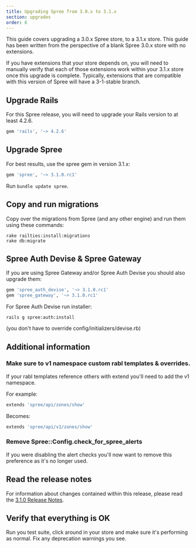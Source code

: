 ```yaml
---
title: Upgrading Spree from 3.0.x to 3.1.x
section: upgrades
order: 6
---
```


This guide covers upgrading a 3.0.x Spree store, to a 3.1.x store. This
guide has been written from the perspective of a blank Spree 3.0.x store with
no extensions.

If you have extensions that your store depends on, you will need to manually
verify that each of those extensions work within your 3.1.x store once this
upgrade is complete. Typically, extensions that are compatible with this
version of Spree will have a 3-1-stable branch.

## Upgrade Rails

For this Spree release, you will need to upgrade your Rails version to at least 4.2.6.

```ruby
gem 'rails', '~> 4.2.6'
```

## Upgrade Spree

For best results, use the spree gem in version 3.1.x:

```ruby
gem 'spree', '~> 3.1.0.rc1'
```

Run `bundle update spree`.

## Copy and run migrations

Copy over the migrations from Spree (and any other engine) and run them using
these commands:

    rake railties:install:migrations
    rake db:migrate

## Spree Auth Devise & Spree Gateway

If you are using Spree Gateway and/or Spree Auth Devise you should also upgrade them:

```ruby
gem 'spree_auth_devise', '~> 3.1.0.rc1'
gem 'spree_gateway', '~> 3.1.0.rc1'
```

For Spree Auth Devise run installer:

    rails g spree:auth:install

(you don't have to override config/initializers/devise.rb)

## Additional information

### Make sure to v1 namespace custom rabl templates & overrides.

If your rabl templates reference others with extend you'll need to add the v1 namespace.

For example:

```ruby
extends 'spree/api/zones/show'
```

Becomes:

```ruby
extends 'spree/api/v1/zones/show'
```

### Remove Spree::Config.check_for_spree_alerts

If you were disabling the alert checks you'll now want to remove this preference as it's no longer used.

## Read the release notes

For information about changes contained within this release, please read the [3.1.0 Release Notes](http://guides.spreecommerce.org/release_notes/spree_3_1_0.html).

## Verify that everything is OK

Run you test suite, click around in your store and make sure it's performing as normal. Fix any deprecation warnings you see.
